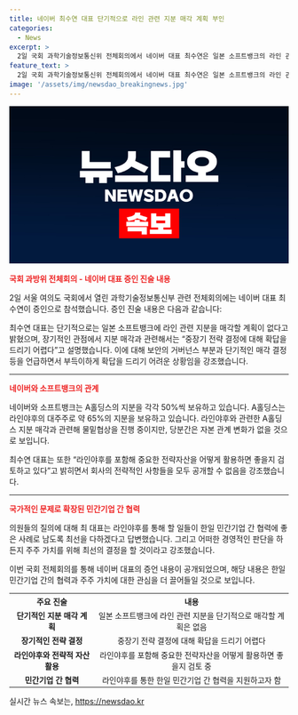 ```yaml
---
title: 네이버 최수연 대표 단기적으로 라인 관련 지분 매각 계획 부인
categories:
  - News
excerpt: >
  2일 국회 과학기술정보통신위 전체회의에서 네이버 대표 최수연은 일본 소프트뱅크의 라인 관련 지분 매각 계획에 대해 단기적으로는 없다고 밝혔다. 그러나 장기적인 관점에서는 확답하기 어려움을 언급했고, A홀딩스를 통해 라인야후 관련된 지분 매각 물밑협상을 하고 있는 것으로 알려졌다. 이에 대해 최수연 대표는 민간기업 간 협력 사례로 남기고 주주 가치를 최선으로 결정하겠다는 입장을 전했다.
feature_text: >
  2일 국회 과학기술정보통신위 전체회의에서 네이버 대표 최수연은 일본 소프트뱅크의 라인 관련 지분 매각 계획에 대해 단기적으로는 없다고 밝혔다. 그러나 장기적인 관점에서는 확답하기 어려움을 언급했고, A홀딩스를 통해 라인야후 관련된 지분 매각 물밑협상을 하고 있는 것으로 알려졌다. 이에 대해 최수연 대표는 민간기업 간 협력 사례로 남기고 주주 가치를 최선으로 결정하겠다는 입장을 전했다.
image: '/assets/img/newsdao_breakingnews.jpg'
---
```


<p><img src="/assets/img/newsdao_breakingnews.jpg" alt="koreaapp 속보" /></p>

<p><b><span style="color: #ee2323;">국회 과방위 전체회의 - 네이버 대표 증인 진술 내용</span></b></p>

<p>2일 서울 여의도 국회에서 열린 과학기술정보통신부 관련 전체회의에는 네이버 대표 최수연이 증인으로 참석했습니다. 증인 진술 내용은 다음과 같습니다:</p>

<p data-ke-size="size16">최수연 대표는 단기적으로는 일본 소프트뱅크에 라인 관련 지분을 매각할 계획이 없다고 밝혔으며, 장기적인 관점에서 지분 매각과 관련해서는 “중장기 전략 결정에 대해 확답을 드리기 어렵다”고 설명했습니다. 이에 대해 보안의 거버넌스 부분과 단기적인 매각 결정 등을 언급하면서 부득이하게 확답을 드리기 어려운 상황임을 강조했습니다. </p>

<hr>

<p><b><span style="color: #ee2323;">네이버와 소프트뱅크의 관계</span></b></p>

<p>네이버와 소프트뱅크는 A홀딩스의 지분을 각각 50%씩 보유하고 있습니다. A홀딩스는 라인야후의 대주주로 약 65%의 지분을 보유하고 있습니다. 라인야후와 관련한 A홀딩스 지분 매각과 관련해 물밑협상을 진행 중이지만, 당분간은 자본 관계 변화가 없을 것으로 보입니다.</p>

<p data-ke-size="size16">최수연 대표는 또한 “라인야후를 포함해 중요한 전략자산을 어떻게 활용하면 좋을지 검토하고 있다”고 밝히면서 회사의 전략적인 사항들을 모두 공개할 수 없음을 강조했습니다.</p>

<hr>

<p><b><span style="color: #ee2323;">국가적인 문제로 확장된 민간기업 간 협력</span></b></p>

<p>의원들의 질의에 대해 최 대표는 라인야후를 통해 할 일들이 한일 민간기업 간 협력에 좋은 사례로 남도록 최선을 다하겠다고 답변했습니다. 그리고 어떠한 경영적인 판단을 하든지 주주 가치를 위해 최선의 결정을 할 것이라고 강조했습니다.</p>

<p>이번 국회 전체회의를 통해 네이버 대표의 증언 내용이 공개되었으며, 해당 내용은 한일 민간기업 간의 협력과 주주 가치에 대한 관심을 더 끌어들일 것으로 보입니다.</p>

<table>
    <tr>
        <th>주요 진술</th>
        <th>내용</th>
    </tr>
    <tr>
        <td style="text-align: center; height: 17px;"><b>단기적인 지분 매각 계획</b></td>
        <td style="text-align: center; height: 17px;">일본 소프트뱅크에 라인 관련 지분을 단기적으로 매각할 계획은 없음</td>
    </tr>
    <tr>
        <td style="text-align: center; height: 17px;"><b>장기적인 전략 결정</b></td>
        <td style="text-align: center; height: 17px;">중장기 전략 결정에 대해 확답을 드리기 어렵다</td>
    </tr>
    <tr>
        <td style="text-align: center; height: 17px;"><b>라인야후와 전략적 자산 활용</b></td>
        <td style="text-align: center; height: 17px;">라인야후를 포함해 중요한 전략자산을 어떻게 활용하면 좋을지 검토 중</td>
    </tr>
    <tr>
        <td style="text-align: center; height: 17px;"><b>민간기업 간 협력</b></td>
        <td style="text-align: center; height: 17px;">라인야후를 통한 한일 민간기업 간 협력을 지원하고자 함</td>
    </tr>
</table>
실시간 뉴스 속보는, <a href="https://newsdao.kr" rel="dofollow">https://newsdao.kr</a>


